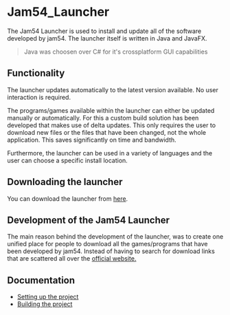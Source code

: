 # Jam54_Launcher
The Jam54 Launcher is used to install and update all of the software developed by jam54. The launcher itself is written in Java and JavaFX.
> Java was choosen over C# for it's crossplatform GUI capabilities

## Functionality
The launcher updates automatically to the latest version available. No user interaction is required.

The programs/games available within the launcher can either be updated manually or automatically. For this a custom build solution has been developed that makes use of delta updates. This only requires the user to download new files or the files that have been changed, not the whole application. This saves significantly on time and bandwidth.

Furthermore, the launcher can be used in a variety of languages and the user can choose a specific install location.

## Downloading the launcher
You can download the launcher from [here](https://jam53.github.io/jam54/download.html).

## Development of the Jam54 Launcher
The main reason behind the development of the launcher, was to create one unified place for people to download all the games/programs that have been developed by jam54. Instead of having to search for download links that are scattered all over the [official website.](https://jam53.github.io/jam54)

## Documentation
- [Setting up the project](/Documentation/SettingUpTheProject.md)
- [Building the project](/Documentation/BuildingTheProject.md)